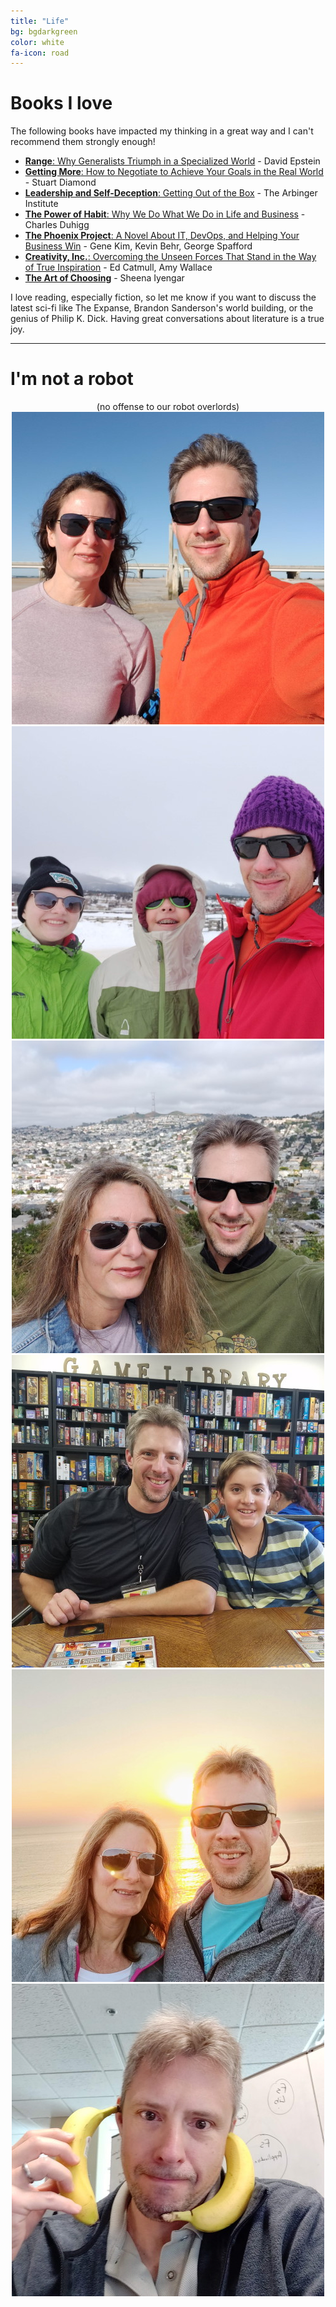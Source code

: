 ```yaml
---
title: "Life"
bg: bgdarkgreen
color: white
fa-icon: road
---
```



# Books I love

The following books have impacted my thinking in a great way and I can't recommend them strongly enough!   

- [__Range__: Why Generalists Triumph in a Specialized World](https://www.goodreads.com/book/show/41795733-range) - David Epstein
- [__Getting More__: How to Negotiate to Achieve Your Goals in the Real World](https://www.goodreads.com/book/show/8095067-getting-more) - Stuart Diamond
- [__Leadership and Self-Deception__: Getting Out of the Box](https://www.goodreads.com/book/show/180463.Leadership_and_Self_Deception) - The Arbinger Institute
- [__The Power of Habit__: Why We Do What We Do in Life and Business](https://www.goodreads.com/book/show/12609433-the-power-of-habit) - Charles Duhigg 
- [__The Phoenix Project__: A Novel About IT, DevOps, and Helping Your Business Win](https://www.goodreads.com/book/show/17255186-the-phoenix-project) - Gene Kim, Kevin Behr, George Spafford
- [__Creativity, Inc.__: Overcoming the Unseen Forces That Stand in the Way of True Inspiration](https://www.goodreads.com/book/show/18077903-creativity-inc) - Ed Catmull, Amy Wallace
- [__The Art of Choosing__](https://www.goodreads.com/book/show/6648865-the-art-of-choosing) - Sheena Iyengar


I love reading, especially fiction, so let me know if you want to discuss the latest sci-fi like The Expanse, Brandon Sanderson's world building, or the genius of Philip K. Dick. Having great conversations about literature is a true joy.

---
# I'm not a robot

<div style="text-align: center;">(no offense to our robot overlords)</div>

<div style="text-align: center;">
<img class="imagecircle" src="/img/Greg.Kate.Matanzas.jpg" alt="Greg Kate Matanzas">
<img class="imagecircle" src="/img/Greg.Kids.Snow.jpg" alt="Greg Kids Snow Tubing">
<img class="imagecircle" src="/img/Greg.Kate.SF.jpg" alt="Greg Kids Snow Tubing">
<img class="imagecircle" src="/img/Greg.Thomas.Game.Marathon.jpg" alt="Greg Thomas Board Game Marathon">
<img class="imagecircle" src="/img/Greg.Kate.SD.Sunset.jpg" alt="Greg Kate SD Sunset">
<img class="imagecircle" src="/img/Greg.Banana.Phone.jpg" alt="Greg Bananaphone">
</div>
